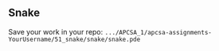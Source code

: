## Snake

Save your work in your repo: ```.../APCSA_1/apcsa-assignments-YourUsername/51_snake/snake/snake.pde```
